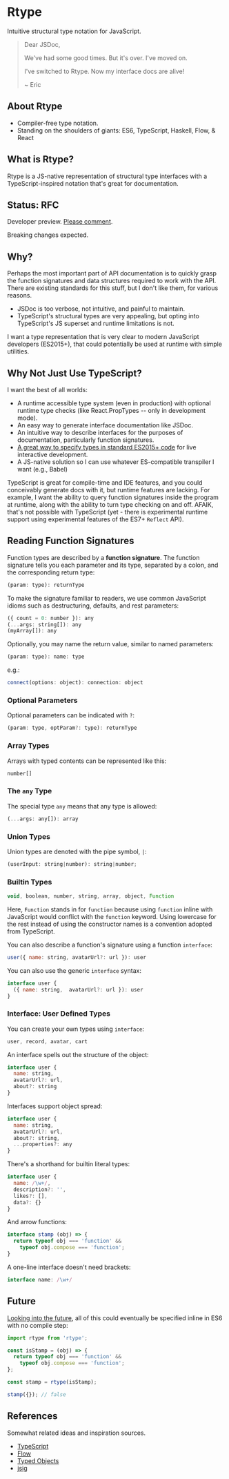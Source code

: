 # Rtype

Intuitive structural type notation for JavaScript.

> Dear JSDoc,
>
> We've had some good times.
> But it's over. I've moved on.
> 
> I've switched to Rtype.
> Now my interface docs are alive!
> 
> ~ Eric


## About Rtype

* Compiler-free type notation. 
* Standing on the shoulders of giants: ES6, TypeScript, Haskell, Flow, & React

## What is Rtype?

Rtype is a JS-native representation of structural type interfaces with a TypeScript-inspired notation that's great for documentation.


## Status: RFC

Developer preview. [Please comment](https://github.com/ericelliott/rtype/issues/new).

Breaking changes expected.


## Why?

Perhaps the most important part of API documentation is to quickly grasp the function signatures and data structures required to work with the API. There are existing standards for this stuff, but I don't like them, for various reasons.

* JSDoc is too verbose, not intuitive, and painful to maintain.
* TypeScript's structural types are very appealing, but opting into TypeScript's JS superset and runtime limitations is not.

I want a type representation that is very clear to modern JavaScript developers (ES2015+), that could potentially be used at runtime with simple utilities.


## Why Not Just Use TypeScript?

I want the best of all worlds:

* A runtime accessible type system (even in production) with optional runtime type checks (like React.PropTypes -- only in development mode).
* An easy way to generate interface documentation like JSDoc.
* An intuitive way to describe interfaces for the purposes of documentation, particularly function signatures.
* [A great way to specify types in standard ES2015+ code](https://github.com/ericelliott/rfx#rfx) for live interactive development.
* A JS-native solution so I can use whatever ES-compatible transpiler I want (e.g., Babel)

TypeScript is great for compile-time and IDE features, and you could conceivably generate docs with it, but runtime features are lacking. For example, I want the ability to query function signatures inside the program at runtime, along with the ability to turn type checking on and off. AFAIK, that's not possible with TypeScript (yet - there is experimental runtime support using experimental features of the ES7+ `Reflect` API).



## Reading Function Signatures

Function types are described by a **function signature**. The function signature tells you each parameter and its type, separated by a colon, and the corresponding return type:

```js
(param: type): returnType
```

To make the signature familiar to readers, we use common JavaScript idioms such as destructuring, defaults, and rest parameters:

```js
({ count = 0: number }): any
(...args: string[]): any
(myArray[]): any
```

Optionally, you may name the return value, similar to named parameters:

```js
(param: type): name: type
```

e.g.:
```js
connect(options: object): connection: object
```

### Optional Parameters

Optional parameters can be indicated with `?`:

```js
(param: type, optParam?: type): returnType
```

### Array Types

Arrays with typed contents can be represented like this:

```js
number[]
```

### The `any` Type

The special type `any` means that any type is allowed:

```js
(...args: any[]): array
```


### Union Types

Union types are denoted with the pipe symbol, `|`:

```js
(userInput: string|number): string|number;
```

### Builtin Types

```js
void, boolean, number, string, array, object, Function
```

Here, `Function` stands in for `function` because using `function` inline with JavaScript would conflict with the `function` keyword. Using lowercase for the rest instead of using the constructor names is a convention adopted from TypeScript.

You can also describe a function's signature using a function `interface`:

```js
user({ name: string, avatarUrl?: url }): user
```

You can also use the generic `interface` syntax:

```js
interface user {
  ({ name: string,  avatarUrl?: url }): user
}
```


### Interface: User Defined Types

You can create your own types using `interface`:

```js
user, record, avatar, cart
```

An interface spells out the structure of the object:

```js
interface user {
  name: string,
  avatarUrl?: url,
  about?: string
}
```

Interfaces support object spread:

```js
interface user {
  name: string,
  avatarUrl?: url,
  about?: string,
  ...properties?: any
}
```


There's a shorthand for builtin literal types:

```js
interface user {
  name: /\w+/,
  description?: '',
  likes?: [],
  data?: {}
}
```

And arrow functions:

```js
interface stamp (obj) => {
  return typeof obj === 'function' &&
    typeof obj.compose === 'function';
}
```


A one-line interface doesn't need brackets:

```js
interface name: /\w+/
```


## Future

[Looking into the future](docs/future.md), all of this could eventually be specified inline in ES6 with no compile step:

```js
import rtype from 'rtype';

const isStamp = (obj) => {
  return typeof obj === 'function' &&
    typeof obj.compose === 'function';
};

const stamp = rtype(isStamp);

stamp({}); // false
```

## References

Somewhat related ideas and inspiration sources.

* [TypeScript](http://www.typescriptlang.org/)
* [Flow](http://flowtype.org/)
* [Typed Objects](http://wiki.ecmascript.org/doku.php?id=harmony:typed_objects)
* [jsig](https://github.com/jsigbiz/spec)
